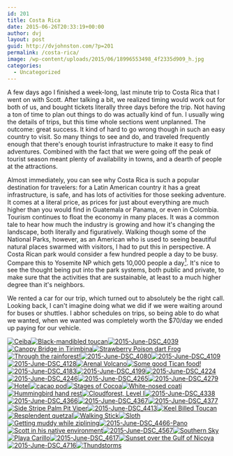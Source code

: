 ```yaml
---
id: 201
title: Costa Rica
date: 2015-06-26T20:33:19+00:00
author: dvj
layout: post
guid: http://dvjohnston.com/?p=201
permalink: /costa-rica/
image: /wp-content/uploads/2015/06/18996553498_4f2335d909_h.jpg
categories:
  - Uncategorized
---
```

A few days ago I finished a week-long, last minute trip to Costa Rica that I went on with Scott. After talking a bit, we realized timing would work out for both of us, and bought tickets literally three days before the trip. Not having a ton of time to plan out things to do was actually kind of fun. I usually wing the details of trips, but this time whole sections went unplanned. The outcome: great success. It kind of hard to go wrong though in such an easy country to visit. So many things to see and do, and traveled frequently enough that there's enough tourist infrastructure to make it easy to find adventures. Combined with the fact that we were going off the peak of tourist season meant plenty of availability in towns, and a dearth of people at the attractions.

Almost immediately, you can see why Costa Rica is such a popular destination for travelers: for a Latin American country it has a great infrastructure, is safe, and has lots of activities for those seeking adventure. It comes at a literal price, as prices for just about everything are much higher than you would find in Guatemala or Panama, or even in Colombia. Tourism continues to float the economy in many places. It was a common tale to hear how much the industry is growing and how it's changing the landscape, both literally and figuratively. Walking though some of the National Parks, however, as an American who is used to seeing beautiful natural places swarmed with visitors, I had to put this in perspective. A Costa Rican park would consider a few hundred people a day to be busy. Compare this to Yosemite NP which gets 10,000 people a day[<sup>1</sup>](http://www.nps.gov/yose/learn/nature/park-statistics.htm). It's nice to see the thought being put into the park systems, both public and private, to make sure that the activities that are sustainable, at least to a much higher degree than it's neighbors.

We rented a car for our trip, which turned out to absolutely be the right call. Looking back, I can't imagine doing what we did if we were waiting around for buses or shuttles. I abhor schedules on trips, so being able to do what we wanted, when we wanted was completely worth the $70/day we ended up paying for our vehicle.

<!-- Flickr Justified Gallery Wordpress Plugin by Miro Mannino -->

<div id="flickrGal2" class="justified-gallery" >
  <a href="https://www.flickr.com/photos/dvj/18561110964/in/set-72157652773142484/lightbox" target="_blank" title="Ceiba"><img alt="Ceiba" src="https://farm1.static.flickr.com/386/18561110964_e2461d0a41_m.jpg" data-safe-src="https://farm1.static.flickr.com/386/18561110964_e2461d0a41_m.jpg" /></a><a href="https://www.flickr.com/photos/dvj/18563037923/in/set-72157652773142484/lightbox" target="_blank" title="Black-mandibled toucan"><img alt="Black-mandibled toucan" src="https://farm1.static.flickr.com/468/18563037923_b185b3de2f_m.jpg" data-safe-src="https://farm1.static.flickr.com/468/18563037923_b185b3de2f_m.jpg" /></a><a href="https://www.flickr.com/photos/dvj/18561128644/in/set-72157652773142484/lightbox" target="_blank" title="2015-June-DSC_4039"><img alt="2015-June-DSC_4039" src="https://farm1.static.flickr.com/423/18561128644_a15c7fd9c2_m.jpg" data-safe-src="https://farm1.static.flickr.com/423/18561128644_a15c7fd9c2_m.jpg" /></a><a href="https://www.flickr.com/photos/dvj/18996010420/in/set-72157652773142484/lightbox" target="_blank" title="Canopy Bridge in Tirimbina"><img alt="Canopy Bridge in Tirimbina" src="https://farm1.static.flickr.com/299/18996010420_d116e4777a_m.jpg" data-safe-src="https://farm1.static.flickr.com/299/18996010420_d116e4777a_m.jpg" /></a><a href="https://www.flickr.com/photos/dvj/19187276591/in/set-72157652773142484/lightbox" target="_blank" title="Strawberry Poison dart Frog"><img alt="Strawberry Poison dart Frog" src="https://farm1.static.flickr.com/391/19187276591_9df6239479_m.jpg" data-safe-src="https://farm1.static.flickr.com/391/19187276591_9df6239479_m.jpg" /></a><a href="https://www.flickr.com/photos/dvj/18996134998/in/set-72157652773142484/lightbox" target="_blank" title="Through the rainforest!"><img alt="Through the rainforest!" src="https://farm1.static.flickr.com/289/18996134998_914ba7ba92_m.jpg" data-safe-src="https://farm1.static.flickr.com/289/18996134998_914ba7ba92_m.jpg" /></a><a href="https://www.flickr.com/photos/dvj/19157578916/in/set-72157652773142484/lightbox" target="_blank" title="2015-June-DSC_4080"><img alt="2015-June-DSC_4080" src="https://farm1.static.flickr.com/415/19157578916_a84099053b_m.jpg" data-safe-src="https://farm1.static.flickr.com/415/19157578916_a84099053b_m.jpg" /></a><a href="https://www.flickr.com/photos/dvj/18561185574/in/set-72157652773142484/lightbox" target="_blank" title="2015-June-DSC_4109"><img alt="2015-June-DSC_4109" src="https://farm1.static.flickr.com/399/18561185574_46fbbcc3e7_m.jpg" data-safe-src="https://farm1.static.flickr.com/399/18561185574_46fbbcc3e7_m.jpg" /></a><a href="https://www.flickr.com/photos/dvj/19157592456/in/set-72157652773142484/lightbox" target="_blank" title="2015-June-DSC_4128"><img alt="2015-June-DSC_4128" src="https://farm1.static.flickr.com/366/19157592456_cdce69ffcf_m.jpg" data-safe-src="https://farm1.static.flickr.com/366/19157592456_cdce69ffcf_m.jpg" /></a><a href="https://www.flickr.com/photos/dvj/19177945942/in/set-72157652773142484/lightbox" target="_blank" title="Arenal Volcano"><img alt="Arenal Volcano" src="https://farm1.static.flickr.com/370/19177945942_0ab451f433_m.jpg" data-safe-src="https://farm1.static.flickr.com/370/19177945942_0ab451f433_m.jpg" /></a><a href="https://www.flickr.com/photos/dvj/19157612056/in/set-72157652773142484/lightbox" target="_blank" title="Some good Tican food!"><img alt="Some good Tican food!" src="https://farm1.static.flickr.com/339/19157612056_8feb16efa7_m.jpg" data-safe-src="https://farm1.static.flickr.com/339/19157612056_8feb16efa7_m.jpg" /></a><a href="https://www.flickr.com/photos/dvj/18996520758/in/set-72157652773142484/lightbox" target="_blank" title="2015-June-DSC_4183"><img alt="2015-June-DSC_4183" src="https://farm1.static.flickr.com/529/18996520758_ff96860f35_m.jpg" data-safe-src="https://farm1.static.flickr.com/529/18996520758_ff96860f35_m.jpg" /></a><a href="https://www.flickr.com/photos/dvj/19184088005/in/set-72157652773142484/lightbox" target="_blank" title="2015-June-DSC_4199"><img alt="2015-June-DSC_4199" src="https://farm1.static.flickr.com/302/19184088005_afd6db7d14_m.jpg" data-safe-src="https://farm1.static.flickr.com/302/19184088005_afd6db7d14_m.jpg" /></a><a href="https://www.flickr.com/photos/dvj/19187688141/in/set-72157652773142484/lightbox" target="_blank" title="2015-June-DSC_4224"><img alt="2015-June-DSC_4224" src="https://farm4.static.flickr.com/3719/19187688141_6136abf09f_m.jpg" data-safe-src="https://farm4.static.flickr.com/3719/19187688141_6136abf09f_m.jpg" /></a><a href="https://www.flickr.com/photos/dvj/18997968739/in/set-72157652773142484/lightbox" target="_blank" title="2015-June-DSC_4246"><img alt="2015-June-DSC_4246" src="https://farm1.static.flickr.com/536/18997968739_fb6f17fd36_m.jpg" data-safe-src="https://farm1.static.flickr.com/536/18997968739_fb6f17fd36_m.jpg" /></a><a href="https://www.flickr.com/photos/dvj/18996553498/in/set-72157652773142484/lightbox" target="_blank" title="2015-June-DSC_4265"><img alt="2015-June-DSC_4265" src="https://farm1.static.flickr.com/516/18996553498_4bddb63a47_m.jpg" data-safe-src="https://farm1.static.flickr.com/516/18996553498_4bddb63a47_m.jpg" /></a><a href="https://www.flickr.com/photos/dvj/19187725271/in/set-72157652773142484/lightbox" target="_blank" title="2015-June-DSC_4279"><img alt="2015-June-DSC_4279" src="https://farm1.static.flickr.com/326/19187725271_7898aec27c_m.jpg" data-safe-src="https://farm1.static.flickr.com/326/19187725271_7898aec27c_m.jpg" /></a><a href="https://www.flickr.com/photos/dvj/18998007009/in/set-72157652773142484/lightbox" target="_blank" title="Hotel"><img alt="Hotel" src="https://farm1.static.flickr.com/352/18998007009_ffce216651_m.jpg" data-safe-src="https://farm1.static.flickr.com/352/18998007009_ffce216651_m.jpg" /></a><a href="https://www.flickr.com/photos/dvj/18563538823/in/set-72157652773142484/lightbox" target="_blank" title="cacao pod"><img alt="cacao pod" src="https://farm4.static.flickr.com/3884/18563538823_82cf9c6855_m.jpg" data-safe-src="https://farm4.static.flickr.com/3884/18563538823_82cf9c6855_m.jpg" /></a><a href="https://www.flickr.com/photos/dvj/18996477240/in/set-72157652773142484/lightbox" target="_blank" title="Stages of Cocoa"><img alt="Stages of Cocoa" src="https://farm4.static.flickr.com/3715/18996477240_ce30fe816c_m.jpg" data-safe-src="https://farm4.static.flickr.com/3715/18996477240_ce30fe816c_m.jpg" /></a><a href="https://www.flickr.com/photos/dvj/19187747161/in/set-72157652773142484/lightbox" target="_blank" title="White-nosed coati"><img alt="White-nosed coati" src="https://farm1.static.flickr.com/515/19187747161_21f9cab984_m.jpg" data-safe-src="https://farm1.static.flickr.com/515/19187747161_21f9cab984_m.jpg" /></a><a href="https://www.flickr.com/photos/dvj/18563769343/in/set-72157652773142484/lightbox" target="_blank" title="Hummingbird hand rest"><img alt="Hummingbird hand rest" src="https://farm1.static.flickr.com/505/18563769343_412f9219c6_m.jpg" data-safe-src="https://farm1.static.flickr.com/505/18563769343_412f9219c6_m.jpg" /></a><a href="https://www.flickr.com/photos/dvj/19158263016/in/set-72157652773142484/lightbox" target="_blank" title="Cloudforest, Level I"><img alt="Cloudforest, Level I" src="https://farm1.static.flickr.com/441/19158263016_2ede0506e1_m.jpg" data-safe-src="https://farm1.static.flickr.com/441/19158263016_2ede0506e1_m.jpg" /></a><a href="https://www.flickr.com/photos/dvj/18561881584/in/set-72157652773142484/lightbox" target="_blank" title="2015-June-DSC_4338"><img alt="2015-June-DSC_4338" src="https://farm1.static.flickr.com/477/18561881584_8196a19275_m.jpg" data-safe-src="https://farm1.static.flickr.com/477/18561881584_8196a19275_m.jpg" /></a><a href="https://www.flickr.com/photos/dvj/19178640652/in/set-72157652773142484/lightbox" target="_blank" title="2015-June-DSC_4366"><img alt="2015-June-DSC_4366" src="https://farm1.static.flickr.com/360/19178640652_5dced8d61c_m.jpg" data-safe-src="https://farm1.static.flickr.com/360/19178640652_5dced8d61c_m.jpg" /></a><a href="https://www.flickr.com/photos/dvj/19158314586/in/set-72157652773142484/lightbox" target="_blank" title="2015-June-DSC_4367"><img alt="2015-June-DSC_4367" src="https://farm1.static.flickr.com/498/19158314586_46532da917_m.jpg" data-safe-src="https://farm1.static.flickr.com/498/19158314586_46532da917_m.jpg" /></a><a href="https://www.flickr.com/photos/dvj/18563842653/in/set-72157652773142484/lightbox" target="_blank" title="2015-June-DSC_4377"><img alt="2015-June-DSC_4377" src="https://farm1.static.flickr.com/496/18563842653_3ca79da0ec_m.jpg" data-safe-src="https://farm1.static.flickr.com/496/18563842653_3ca79da0ec_m.jpg" /></a><a href="https://www.flickr.com/photos/dvj/18563848313/in/set-72157652773142484/lightbox" target="_blank" title="Side Stripe Palm Pit Viper"><img alt="Side Stripe Palm Pit Viper" src="https://farm1.static.flickr.com/552/18563848313_86ed5ff9d9_m.jpg" data-safe-src="https://farm1.static.flickr.com/552/18563848313_86ed5ff9d9_m.jpg" /></a><a href="https://www.flickr.com/photos/dvj/19184468665/in/set-72157652773142484/lightbox" target="_blank" title="2015-June-DSC_4413"><img alt="2015-June-DSC_4413" src="https://farm1.static.flickr.com/441/19184468665_44dfb679a2_m.jpg" data-safe-src="https://farm1.static.flickr.com/441/19184468665_44dfb679a2_m.jpg" /></a><a href="https://www.flickr.com/photos/dvj/19178680082/in/set-72157652773142484/lightbox" target="_blank" title="Keel Billed Toucan"><img alt="Keel Billed Toucan" src="https://farm1.static.flickr.com/458/19178680082_a334d081bf_m.jpg" data-safe-src="https://farm1.static.flickr.com/458/19178680082_a334d081bf_m.jpg" /></a><a href="https://www.flickr.com/photos/dvj/19158349906/in/set-72157652773142484/lightbox" target="_blank" title="Resplendent quetzal"><img alt="Resplendent quetzal" src="https://farm1.static.flickr.com/440/19158349906_5c7ddba95d_m.jpg" data-safe-src="https://farm1.static.flickr.com/440/19158349906_5c7ddba95d_m.jpg" /></a><a href="https://www.flickr.com/photos/dvj/18996807330/in/set-72157652773142484/lightbox" target="_blank" title="Walking Stick"><img alt="Walking Stick" src="https://farm1.static.flickr.com/337/18996807330_d3dc2cd04e_m.jpg" data-safe-src="https://farm1.static.flickr.com/337/18996807330_d3dc2cd04e_m.jpg" /></a><a href="https://www.flickr.com/photos/dvj/18996922918/in/set-72157652773142484/lightbox" target="_blank" title="Sloth"><img alt="Sloth" src="https://farm1.static.flickr.com/407/18996922918_8d717cde75_m.jpg" data-safe-src="https://farm1.static.flickr.com/407/18996922918_8d717cde75_m.jpg" /></a><a href="https://www.flickr.com/photos/dvj/18563889413/in/set-72157652773142484/lightbox" target="_blank" title="Getting muddy while ziplining"><img alt="Getting muddy while ziplining" src="https://farm1.static.flickr.com/399/18563889413_b78efb2aaa_m.jpg" data-safe-src="https://farm1.static.flickr.com/399/18563889413_b78efb2aaa_m.jpg" /></a><a href="https://www.flickr.com/photos/dvj/19158376586/in/set-72157652773142484/lightbox" target="_blank" title="2015-June-DSC_4466-Pano"><img alt="2015-June-DSC_4466-Pano" src="https://farm4.static.flickr.com/3953/19158376586_9e8e00b04d_m.jpg" data-safe-src="https://farm4.static.flickr.com/3953/19158376586_9e8e00b04d_m.jpg" /></a><a href="https://www.flickr.com/photos/dvj/18996951328/in/set-72157652773142484/lightbox" target="_blank" title="Scott in his native environment"><img alt="Scott in his native environment" src="https://farm1.static.flickr.com/519/18996951328_b22665fcbe_m.jpg" data-safe-src="https://farm1.static.flickr.com/519/18996951328_b22665fcbe_m.jpg" /></a><a href="https://www.flickr.com/photos/dvj/18996853910/in/set-72157652773142484/lightbox" target="_blank" title="2015-June-DSC_4567"><img alt="2015-June-DSC_4567" src="https://farm4.static.flickr.com/3875/18996853910_ec6a218161_m.jpg" data-safe-src="https://farm4.static.flickr.com/3875/18996853910_ec6a218161_m.jpg" /></a><a href="https://www.flickr.com/photos/dvj/19178741792/in/set-72157652773142484/lightbox" target="_blank" title="Southern Sky"><img alt="Southern Sky" src="https://farm1.static.flickr.com/512/19178741792_cefaac567c_m.jpg" data-safe-src="https://farm1.static.flickr.com/512/19178741792_cefaac567c_m.jpg" /></a><a href="https://www.flickr.com/photos/dvj/18562013564/in/set-72157652773142484/lightbox" target="_blank" title="Playa Carillo"><img alt="Playa Carillo" src="https://farm1.static.flickr.com/327/18562013564_e0d1acd496_m.jpg" data-safe-src="https://farm1.static.flickr.com/327/18562013564_e0d1acd496_m.jpg" /></a><a href="https://www.flickr.com/photos/dvj/18998404279/in/set-72157652773142484/lightbox" target="_blank" title="2015-June-DSC_4617"><img alt="2015-June-DSC_4617" src="https://farm1.static.flickr.com/457/18998404279_60406dff2b_m.jpg" data-safe-src="https://farm1.static.flickr.com/457/18998404279_60406dff2b_m.jpg" /></a><a href="https://www.flickr.com/photos/dvj/18562022234/in/set-72157652773142484/lightbox" target="_blank" title="Sunset over the Gulf of Nicoya"><img alt="Sunset over the Gulf of Nicoya" src="https://farm1.static.flickr.com/457/18562022234_b4df7deeb1_m.jpg" data-safe-src="https://farm1.static.flickr.com/457/18562022234_b4df7deeb1_m.jpg" /></a><a href="https://www.flickr.com/photos/dvj/18996985788/in/set-72157652773142484/lightbox" target="_blank" title="2015-June-DSC_4716"><img alt="2015-June-DSC_4716" src="https://farm1.static.flickr.com/329/18996985788_9f8006b62c_m.jpg" data-safe-src="https://farm1.static.flickr.com/329/18996985788_9f8006b62c_m.jpg" /></a><a href="https://www.flickr.com/photos/dvj/18563948233/in/set-72157652773142484/lightbox" target="_blank" title="Thundstorms"><img alt="Thundstorms" src="https://farm1.static.flickr.com/416/18563948233_d0f4ba599f_m.jpg" data-safe-src="https://farm1.static.flickr.com/416/18563948233_d0f4ba599f_m.jpg" /></a>
</div>